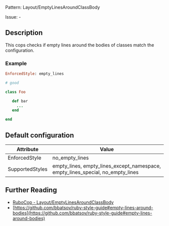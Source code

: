 Pattern: Layout/EmptyLinesAroundClassBody

Issue: -

## Description

This cops checks if empty lines around the bodies of classes match
the configuration.

### Example

```ruby
EnforcedStyle: empty_lines

# good

class Foo

   def bar
     ...
   end

end
```

## Default configuration

Attribute | Value
--- | ---
EnforcedStyle | no_empty_lines
SupportedStyles | empty_lines, empty_lines_except_namespace, empty_lines_special, no_empty_lines

## Further Reading

* [RuboCop - Layout/EmptyLinesAroundClassBody](https://rubocop.readthedocs.io/en/latest/cops_layout/#layoutemptylinesaroundclassbody)
* [https://github.com/bbatsov/ruby-style-guide#empty-lines-around-bodies](https://github.com/bbatsov/ruby-style-guide#empty-lines-around-bodies)
